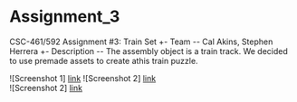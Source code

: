 # Assignment_3
CSC-461/592 Assignment #3: Train Set 
+- Team -- Cal Akins, Stephen Herrera 
+- Description -- The assembly object is a train track. We decided to use premade assets to create athis train puzzle.


![Screenshot 1] [link](https://student.uncw.edu/sdh6113/screenshots/train/1.png) 
![Screenshot 2] [link](https://student.uncw.edu/sdh6113/screenshots/train/2.png)  
![Screenshot 2] [link](https://student.uncw.edu/sdh6113/screenshots/train/3.png)
